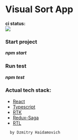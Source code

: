 # Visual Sort App

**ci status:**<br>
<img src="https://github.com/Gaydamovich/visual-sort/workflows/CI/badge.svg?branch=main"><br>

### Start project
***npm start***

### Run test
***npm test***

### Actual tech stack:
- [React](https://reactjs.org/)
- [Typescript](https://www.typescriptlang.org/)
- [RTK](https://redux-toolkit.js.org/)
- [Redux-Saga](https://redux-saga.js.org/)
- [RTL](https://testing-library.com/docs/react-testing-library/intro/)

```
  by Dzmitry Haidamovich
```
